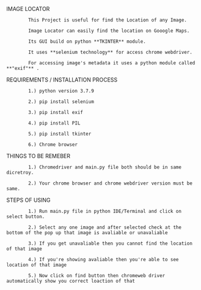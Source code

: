IMAGE LOCATOR

            This Project is useful for find the Location of any Image.
            
            Image Locator can easily find the location on Gooogle Maps.

            Its GUI build on python **TKINTER** module.

            It uses **selenium technology** for access chrome webdriver. 

            For accessing image's metadata it uses a python module called **"exif"** . 
REQUIREMENTS / INSTALLATION PROCESS

            1.) python version 3.7.9

            2.) pip install selenium

            3.) pip install exif

            4.) pip install PIL

            5.) pip install tkinter 

            6.) Chrome browser
THINGS TO BE REMEBER

            1.) Chromedriver and main.py file both should be in same dicretroy.

            2.) Your chrome browser and chrome webdriver version must be same.
STEPS OF USING

            1.) Run main.py file in python IDE/Terminal and click on select button.

            2.) Select any one image and after selected check at the bottom of the pop up that image is avaliable or unavaliable

            3.) If you get unavaliable then you cannot find the location of that image 

            4.) If you're showing avaliable then you're able to see location of that image 

            5.) Now click on find button then chromeweb driver automatically show you correct loaction of that
